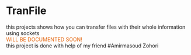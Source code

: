 # TranFile
this projects shows how you can transfer files with their whole information using sockets <br>
<span style="color:#E36209;">WILL BE DOCUMENTED SOON!</span><br>
this project is done with help of my friend #Amirmasoud Zohori
